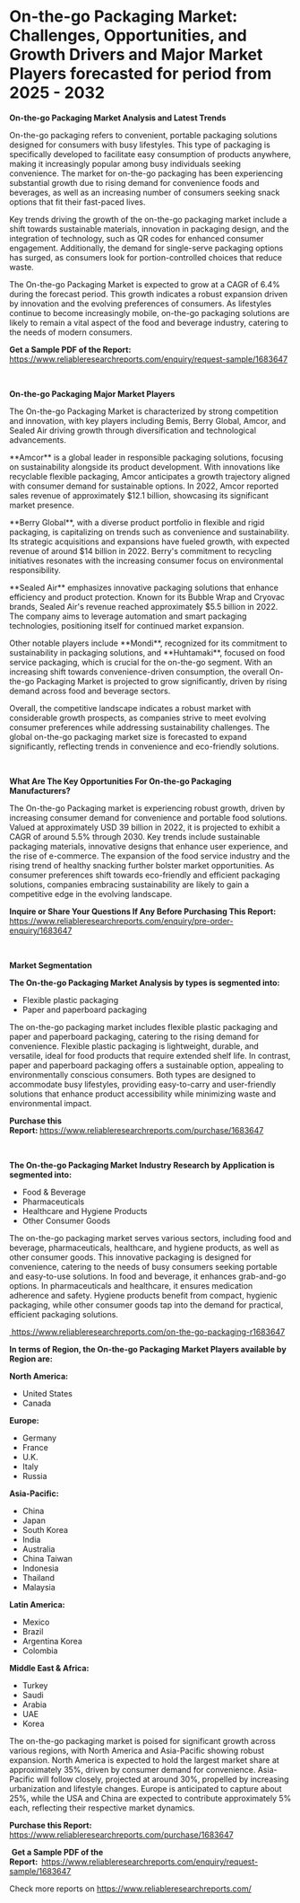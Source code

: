 <p><h1>On-the-go Packaging Market: Challenges, Opportunities, and Growth Drivers and Major Market Players forecasted for period from 2025 - 2032</h1></p><p><strong>On-the-go Packaging Market Analysis and Latest Trends</strong></p>
<p><p>On-the-go packaging refers to convenient, portable packaging solutions designed for consumers with busy lifestyles. This type of packaging is specifically developed to facilitate easy consumption of products anywhere, making it increasingly popular among busy individuals seeking convenience. The market for on-the-go packaging has been experiencing substantial growth due to rising demand for convenience foods and beverages, as well as an increasing number of consumers seeking snack options that fit their fast-paced lives.</p><p>Key trends driving the growth of the on-the-go packaging market include a shift towards sustainable materials, innovation in packaging design, and the integration of technology, such as QR codes for enhanced consumer engagement. Additionally, the demand for single-serve packaging options has surged, as consumers look for portion-controlled choices that reduce waste.</p><p>The On-the-go Packaging Market is expected to grow at a CAGR of 6.4% during the forecast period. This growth indicates a robust expansion driven by innovation and the evolving preferences of consumers. As lifestyles continue to become increasingly mobile, on-the-go packaging solutions are likely to remain a vital aspect of the food and beverage industry, catering to the needs of modern consumers.</p></p>
<p><strong>Get a Sample PDF of the Report:&nbsp;</strong> <a href="https://www.reliableresearchreports.com/enquiry/request-sample/1683647?utm_campaign=2809&utm_medium=2&utm_source=Github&utm_content=ia&utm_term=26032025&utm_id=on-the-go-packaging">https://www.reliableresearchreports.com/enquiry/request-sample/1683647</a></p>
<p>&nbsp;</p>
<p><strong>On-the-go Packaging Major Market Players</strong></p>
<p><p>The On-the-go Packaging Market is characterized by strong competition and innovation, with key players including Bemis, Berry Global, Amcor, and Sealed Air driving growth through diversification and technological advancements. </p><p>**Amcor** is a global leader in responsible packaging solutions, focusing on sustainability alongside its product development. With innovations like recyclable flexible packaging, Amcor anticipates a growth trajectory aligned with consumer demand for sustainable options. In 2022, Amcor reported sales revenue of approximately $12.1 billion, showcasing its significant market presence.</p><p>**Berry Global**, with a diverse product portfolio in flexible and rigid packaging, is capitalizing on trends such as convenience and sustainability. Its strategic acquisitions and expansions have fueled growth, with expected revenue of around $14 billion in 2022. Berry's commitment to recycling initiatives resonates with the increasing consumer focus on environmental responsibility.</p><p>**Sealed Air** emphasizes innovative packaging solutions that enhance efficiency and product protection. Known for its Bubble Wrap and Cryovac brands, Sealed Air's revenue reached approximately $5.5 billion in 2022. The company aims to leverage automation and smart packaging technologies, positioning itself for continued market expansion.</p><p>Other notable players include **Mondi**, recognized for its commitment to sustainability in packaging solutions, and **Huhtamaki**, focused on food service packaging, which is crucial for the on-the-go segment. With an increasing shift towards convenience-driven consumption, the overall On-the-go Packaging Market is projected to grow significantly, driven by rising demand across food and beverage sectors.</p><p>Overall, the competitive landscape indicates a robust market with considerable growth prospects, as companies strive to meet evolving consumer preferences while addressing sustainability challenges. The global on-the-go packaging market size is forecasted to expand significantly, reflecting trends in convenience and eco-friendly solutions.</p></p>
<p>&nbsp;</p>
<p><strong>What Are The Key Opportunities For On-the-go Packaging Manufacturers?</strong></p>
<p><p>The On-the-go Packaging market is experiencing robust growth, driven by increasing consumer demand for convenience and portable food solutions. Valued at approximately USD 39 billion in 2022, it is projected to exhibit a CAGR of around 5.5% through 2030. Key trends include sustainable packaging materials, innovative designs that enhance user experience, and the rise of e-commerce. The expansion of the food service industry and the rising trend of healthy snacking further bolster market opportunities. As consumer preferences shift towards eco-friendly and efficient packaging solutions, companies embracing sustainability are likely to gain a competitive edge in the evolving landscape.</p></p>
<p><strong>Inquire or Share Your Questions If Any Before Purchasing This Report:</strong> <a href="https://www.reliableresearchreports.com/enquiry/pre-order-enquiry/1683647?utm_campaign=2809&utm_medium=2&utm_source=Github&utm_content=ia&utm_term=26032025&utm_id=on-the-go-packaging">https://www.reliableresearchreports.com/enquiry/pre-order-enquiry/1683647</a></p>
<p>&nbsp;</p>
<p><strong>Market Segmentation</strong></p>
<p><strong>The On-the-go Packaging Market Analysis by types is segmented into:</strong></p>
<p><ul><li>Flexible plastic packaging</li><li>Paper and paperboard packaging</li></ul></p>
<p><p>The on-the-go packaging market includes flexible plastic packaging and paper and paperboard packaging, catering to the rising demand for convenience. Flexible plastic packaging is lightweight, durable, and versatile, ideal for food products that require extended shelf life. In contrast, paper and paperboard packaging offers a sustainable option, appealing to environmentally conscious consumers. Both types are designed to accommodate busy lifestyles, providing easy-to-carry and user-friendly solutions that enhance product accessibility while minimizing waste and environmental impact.</p></p>
<p><strong>Purchase this Report:&nbsp;</strong><a href="https://www.reliableresearchreports.com/purchase/1683647?utm_campaign=2809&utm_medium=2&utm_source=Github&utm_content=ia&utm_term=26032025&utm_id=on-the-go-packaging">https://www.reliableresearchreports.com/purchase/1683647</a></p>
<p>&nbsp;</p>
<p><strong>The On-the-go Packaging Market Industry Research by Application is segmented into:</strong></p>
<p><ul><li>Food & Beverage</li><li>Pharmaceuticals</li><li>Healthcare and Hygiene Products</li><li>Other Consumer Goods</li></ul></p>
<p><p>The on-the-go packaging market serves various sectors, including food and beverage, pharmaceuticals, healthcare, and hygiene products, as well as other consumer goods. This innovative packaging is designed for convenience, catering to the needs of busy consumers seeking portable and easy-to-use solutions. In food and beverage, it enhances grab-and-go options. In pharmaceuticals and healthcare, it ensures medication adherence and safety. Hygiene products benefit from compact, hygienic packaging, while other consumer goods tap into the demand for practical, efficient packaging solutions.</p></p>
<p><a href="https://www.reliableresearchreports.com/on-the-go-packaging-r1683647?utm_campaign=2809&utm_medium=2&utm_source=Github&utm_content=ia&utm_term=26032025&utm_id=on-the-go-packaging">&nbsp;https://www.reliableresearchreports.com/on-the-go-packaging-r1683647</a></p>
<p><strong>In terms of Region, the On-the-go Packaging Market Players available by Region are:</strong></p>
<p>
    <p> <strong> North America: </strong>
        <ul>
            <li>United States</li>
            <li>Canada</li>
        </ul>
        </p> 
    <p> <strong> Europe: </strong>
        <ul>
            <li>Germany</li>
            <li>France</li>
            <li>U.K.</li>
            <li>Italy</li>
            <li>Russia</li>
        </ul>
        </p> 
    <p> <strong> Asia-Pacific: </strong>
        <ul>
            <li>China</li>
            <li>Japan</li>
            <li>South Korea</li>
            <li>India</li>
            <li>Australia</li>
            <li>China Taiwan</li>
            <li>Indonesia</li>
            <li>Thailand</li>
            <li>Malaysia</li>
        </ul>
        </p> 
    <p> <strong> Latin America: </strong>
        <ul>
            <li>Mexico</li>
            <li>Brazil</li>
            <li>Argentina Korea</li>
            <li>Colombia</li>
        </ul>
        </p> 
    <p> <strong> Middle East & Africa: </strong>
        <ul>
            <li>Turkey</li>
            <li>Saudi</li>
            <li>Arabia</li>
            <li>UAE</li>
            <li>Korea</li>
        </ul>
    </p>
    </p>
<p><p>The on-the-go packaging market is poised for significant growth across various regions, with North America and Asia-Pacific showing robust expansion. North America is expected to hold the largest market share at approximately 35%, driven by consumer demand for convenience. Asia-Pacific will follow closely, projected at around 30%, propelled by increasing urbanization and lifestyle changes. Europe is anticipated to capture about 25%, while the USA and China are expected to contribute approximately 5% each, reflecting their respective market dynamics.</p></p>
<p><strong>Purchase this Report: </strong><a href="https://www.reliableresearchreports.com/purchase/1683647?utm_campaign=2809&utm_medium=2&utm_source=Github&utm_content=ia&utm_term=26032025&utm_id=on-the-go-packaging">https://www.reliableresearchreports.com/purchase/1683647</a></p>
<p>&nbsp;<strong>Get a Sample PDF of the Report:&nbsp;&nbsp;</strong><a href="https://www.reliableresearchreports.com/enquiry/request-sample/1683647?utm_campaign=2809&utm_medium=2&utm_source=Github&utm_content=ia&utm_term=26032025&utm_id=on-the-go-packaging">https://www.reliableresearchreports.com/enquiry/request-sample/1683647</a></p>
<p><strong></strong></p>
<p>Check more reports on <a href="https://www.reliableresearchreports.com/?utm_campaign=2809&utm_medium=2&utm_source=Github&utm_content=ia&utm_term=26032025&utm_id=on-the-go-packaging">https://www.reliableresearchreports.com/</a></p>